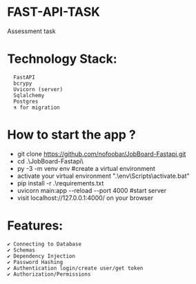 # FAST-API-TASK
Assessment task


# Technology Stack:

	  FastAPI
	  bcrypy
	  Uvicorn (server)
	  Sqlalchemy
	  Postgres
	  ⚗ for migration

# How to start the app ?
* git clone https://github.com/nofoobar/JobBoard-Fastapi.git
* cd .\JobBoard-Fastapi\
* py -3 -m venv env   #create a virtual environment
*  activate your virtual environment ".\env\Scripts\activate.bat"
* pip install -r .\requirements.txt
* uvicorn main:app --reload --port 4000    #start server
* visit  localhost://127.0.0.1:4000/ on your browser

# Features:
	✔️ Connecting to Database
	✔️ Schemas
	✔️ Dependency Injection
	✔️ Password Hashing
	✔️ Authentication login/create user/get token
	✔️ Authorization/Permissions

